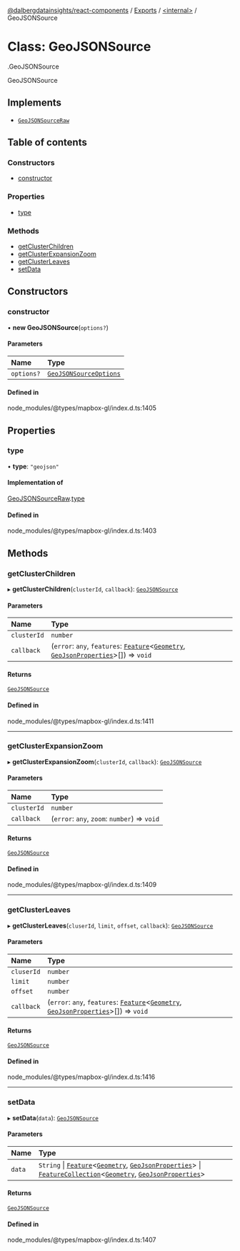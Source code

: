 [@dalbergdatainsights/react-components](../README.md) / [Exports](../modules.md) / [<internal\>](../modules/internal_.md) / GeoJSONSource

# Class: GeoJSONSource

[<internal>](../modules/internal_.md).GeoJSONSource

GeoJSONSource

## Implements

- [`GeoJSONSourceRaw`](../interfaces/internal_.GeoJSONSourceRaw.md)

## Table of contents

### Constructors

- [constructor](internal_.GeoJSONSource.md#constructor)

### Properties

- [type](internal_.GeoJSONSource.md#type)

### Methods

- [getClusterChildren](internal_.GeoJSONSource.md#getclusterchildren)
- [getClusterExpansionZoom](internal_.GeoJSONSource.md#getclusterexpansionzoom)
- [getClusterLeaves](internal_.GeoJSONSource.md#getclusterleaves)
- [setData](internal_.GeoJSONSource.md#setdata)

## Constructors

### constructor

• **new GeoJSONSource**(`options?`)

#### Parameters

| Name | Type |
| :------ | :------ |
| `options?` | [`GeoJSONSourceOptions`](../interfaces/internal_.GeoJSONSourceOptions.md) |

#### Defined in

node_modules/@types/mapbox-gl/index.d.ts:1405

## Properties

### type

• **type**: ``"geojson"``

#### Implementation of

[GeoJSONSourceRaw](../interfaces/internal_.GeoJSONSourceRaw.md).[type](../interfaces/internal_.GeoJSONSourceRaw.md#type)

#### Defined in

node_modules/@types/mapbox-gl/index.d.ts:1403

## Methods

### getClusterChildren

▸ **getClusterChildren**(`clusterId`, `callback`): [`GeoJSONSource`](internal_.GeoJSONSource.md)

#### Parameters

| Name | Type |
| :------ | :------ |
| `clusterId` | `number` |
| `callback` | (`error`: `any`, `features`: [`Feature`](../interfaces/internal_.Feature.md)<[`Geometry`](../modules/internal_.md#geometry), [`GeoJsonProperties`](../modules/internal_.md#geojsonproperties)\>[]) => `void` |

#### Returns

[`GeoJSONSource`](internal_.GeoJSONSource.md)

#### Defined in

node_modules/@types/mapbox-gl/index.d.ts:1411

___

### getClusterExpansionZoom

▸ **getClusterExpansionZoom**(`clusterId`, `callback`): [`GeoJSONSource`](internal_.GeoJSONSource.md)

#### Parameters

| Name | Type |
| :------ | :------ |
| `clusterId` | `number` |
| `callback` | (`error`: `any`, `zoom`: `number`) => `void` |

#### Returns

[`GeoJSONSource`](internal_.GeoJSONSource.md)

#### Defined in

node_modules/@types/mapbox-gl/index.d.ts:1409

___

### getClusterLeaves

▸ **getClusterLeaves**(`cluserId`, `limit`, `offset`, `callback`): [`GeoJSONSource`](internal_.GeoJSONSource.md)

#### Parameters

| Name | Type |
| :------ | :------ |
| `cluserId` | `number` |
| `limit` | `number` |
| `offset` | `number` |
| `callback` | (`error`: `any`, `features`: [`Feature`](../interfaces/internal_.Feature.md)<[`Geometry`](../modules/internal_.md#geometry), [`GeoJsonProperties`](../modules/internal_.md#geojsonproperties)\>[]) => `void` |

#### Returns

[`GeoJSONSource`](internal_.GeoJSONSource.md)

#### Defined in

node_modules/@types/mapbox-gl/index.d.ts:1416

___

### setData

▸ **setData**(`data`): [`GeoJSONSource`](internal_.GeoJSONSource.md)

#### Parameters

| Name | Type |
| :------ | :------ |
| `data` | `String` \| [`Feature`](../interfaces/internal_.Feature.md)<[`Geometry`](../modules/internal_.md#geometry), [`GeoJsonProperties`](../modules/internal_.md#geojsonproperties)\> \| [`FeatureCollection`](../interfaces/internal_.FeatureCollection.md)<[`Geometry`](../modules/internal_.md#geometry), [`GeoJsonProperties`](../modules/internal_.md#geojsonproperties)\> |

#### Returns

[`GeoJSONSource`](internal_.GeoJSONSource.md)

#### Defined in

node_modules/@types/mapbox-gl/index.d.ts:1407
